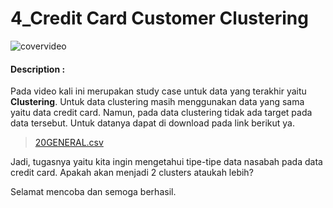 # 4_Credit Card Customer Clustering

![covervideo](http://bit.ly/makeaicovervideo)

#### **Description :**

Pada video kali ini merupakan study case untuk data yang terakhir yaitu **Clustering**. Untuk data clustering masih menggunakan data yang sama yaitu data credit card. Namun, pada data clustering tidak ada target pada data tersebut. Untuk datanya dapat di download pada link berikut ya.

> [20GENERAL.csv](https://www.dropbox.com/sh/huqfdq2iscqv2v7/AADP8seshxA2s-io9BGLZdS5a/CC%20GENERAL.csv?dl=0)

Jadi, tugasnya yaitu kita ingin mengetahui tipe-tipe data nasabah pada data credit card. Apakah akan menjadi 2 clusters ataukah lebih?

Selamat mencoba dan semoga berhasil. 